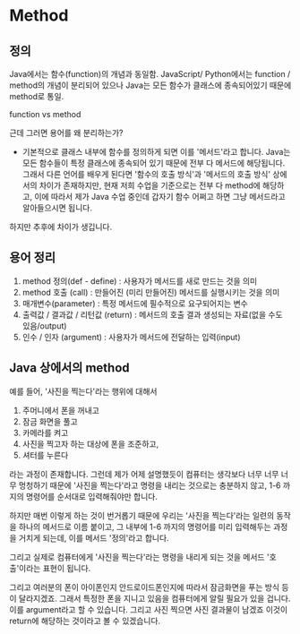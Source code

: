 # Method

## 정의

Java에서는 함수(function)의 개념과 동일함.
JavaScript/ Python에서는 function / method의 개념이 분리되어
있으나 Java는 모든 함수가 클래스에 종속되어있기 때문에 method로 통일.

function vs method

근데 그러면 용어를 왜 분리하는가?

- 기본적으로 클래스 내부에 함수를 정의하게 되면 이를 '메서드'라고 합니다.
Java는 모든 함수들이 특정 클래스에 종속되어 있기 때문에 전부 다 메서드에 해당됩니다.
그래서 다른 언어를 배우게 된다면 '함수의 호출 방식'과 '메서드의 호출 방식' 상에서의
차이가 존재하지만, 현재 저희 수업을 기준으로는 전부 다 method에 해당하고, 이에 따라서 제가
Java 수업 중인데 갑자기 함수 어쩌고 하면 그냥 메서드라고 알아들으시면 됩니다.

하지만 추후에 차이가 생깁니다.

## 용어 정리
1. method 정의(def - define) : 사용자가 메서드를 새로 만드는 것을 의미
2. method 호출 (call) : 만들어진 (미리 만들어진) 메서드를 실행시키는 것을 의미
3. 매개변수(parameter) : 특정 메서드에 필수적으로 요구되어지는 변수
4. 출력값 / 결과값 / 리턴값 (return) : 메서드의 호출 결과 생성되는 자료(없을 수도 있음/output)
5. 인수 / 인자 (argument) : 사용자가 메서드에 전달하는 입력(input)

## Java 상에서의 method
예를 들어, '사진을 찍는다'라는 행위에 대해서
1. 주머니에서 폰을 꺼내고
2. 잠금 화면을 풀고
3. 카메라를 켜고
4. 사진을 찍고자 하는 대상에 폰을 조준하고,
5. 셔터를 누른다

라는 과정이 존재합니다. 그런데 제가 어제 설명했듯이 컴퓨터는 생각보다 너무 너무 너무 멍청하기 때문에
'사진을 찍는다'라고 명령을 내리는 것으로는 충분하지 않고, 1-6 까지의 명령어를 순서대로 입력해줘야만 합니다.

하지만 매번 이렇게 하는 것이 번거롭기 때문에 우리는 '사진을 찍는다'라는 일련의 동작을 하나의 메서드로 이름
붙이고, 그 내부에 1-6 까지의 명령어를 미리 입력해두는 과정을 거치게 되는데, 이를 메서드 '정의'라고 합니다.

그리고 실제로 컴퓨터에게 '사진을 찍는다'라는 명령을 내리게 되는 것을 메서드 '호출'이라는 표현이 됩니다.

그리고 여러분의 폰이 아이폰인지 안드로이드폰인지에 따라서 잠금화면을 푸는 방식 등이 달라지겠죠.
그래서 특정한 폰을 지니고 있음을 컴퓨터에게 알릴 필요가 있을 겁니다.
이를 argument라고 할 수 있습니다.
그리고 사진 찍으면 사진 결과물이 남겠죠
이것이 return에 해당하는 것이라고 볼 수 있겠습니다.